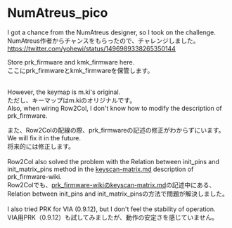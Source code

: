 # NumAtreus_pico

I got a chance from the NumAtreus designer, so I took on the challenge.
<br>
NumAtreus作者からチャンスをもらったので、チャレンジしました。
<br>
https://twitter.com/yohewi/status/1496989338265350144


Store prk_firmware and kmk_firmware here.
<br>
ここにprk_firmwareとkmk_firmwareを保管します。

<br>
However, the keymap is m.ki's original.
<br>
ただし、キーマップはm.kiのオリジナルです。
<br>
Also, when wiring Row2Col, I don't know how to modify the description of prk_firmware.
<br>

また、Row2Colの配線の際、prk_firmwareの記述の修正がわからずにいます。
<br>
We will fix it in the future.
<br>
将来的には修正します。
<br>
<br>
Row2Col also solved the problem with the Relation between init_pins and init_matrix_pins method in the [keyscan-matrix.md](https://github.com/telzo2000/prk_firmware-wiki/blob/master/Keyscan-matrix.md) description of prk_firmware-wiki.
<br>
Row2Colでも、[prk_firmware-wikiのkeyscan-matrix.md](https://github.com/telzo2000/prk_firmware-wiki/blob/master/Keyscan-matrix.md)の記述中にある、Relation between init_pins and init_matrix_pinsの方法で問題が解決しました。
<br>
<br>
I also tried PRK for VIA (0.9.12), but I don't feel the stability of operation.
<br>
VIA用PRK（0.9.12）も試してみましたが、動作の安定さを感じていません。
<br>


